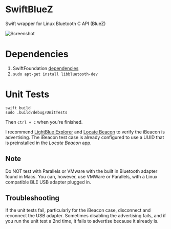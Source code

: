 # SwiftBlueZ
Swift wrapper for Linux Bluetooth C API (BlueZ)

![Screenshot](http://i.imgur.com/0EPoVEr.png)

# Dependencies

1. SwiftFoundation [dependencies](https://github.com/PureSwift/SwiftFoundation/blob/develop/README.md#compiling-on-ubuntu)
2. `sudo apt-get install libbluetooth-dev`

# Unit Tests

```
swift build
sudo .build/debug/UnitTests
```

Then `ctrl + c` when you're finished.

I recommend [LightBlue Explorer](https://itunes.apple.com/us/app/lightblue-explorer-bluetooth/id557428110?mt=8) and [Locate Beacon](https://itunes.apple.com/us/app/locate-beacon/id738709014?mt=8) to verify the iBeacon is advertising. The iBeacon test case is already configured to use a UUID that is preinstalled in the *Locate Beacon* app.

## Note
Do NOT test with Parallels or VMware with the built in Bluetooth adapter found in Macs. You can, however, use VMWare or Parallels, with a Linux compatible BLE USB adapter plugged in.

## Troubleshooting

If the unit tests fail, particularly for the iBeacon case, disconnect and reconnect the USB adapter. Sometimes disabling the advertising fails, and if you run the unit test a 2nd time, it fails to advertise because it already is.